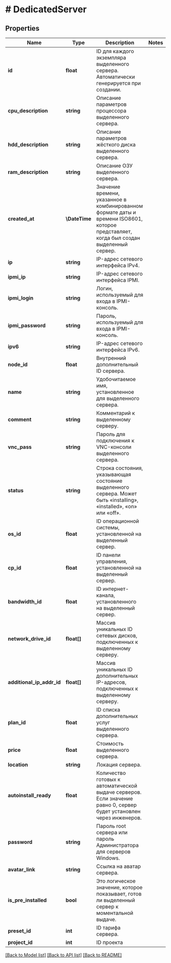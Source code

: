 # # DedicatedServer

## Properties

Name | Type | Description | Notes
------------ | ------------- | ------------- | -------------
**id** | **float** | ID для каждого экземпляра выделенного сервера. Автоматически генерируется при создании. |
**cpu_description** | **string** | Описание параметров процессора выделенного сервера. |
**hdd_description** | **string** | Описание параметров жёсткого диска выделенного сервера. |
**ram_description** | **string** | Описание ОЗУ выделенного сервера. |
**created_at** | **\DateTime** | Значение времени, указанное в комбинированном формате даты и времени ISO8601, которое представляет, когда был создан выделенный сервер. |
**ip** | **string** | IP-адрес сетевого интерфейса IPv4. |
**ipmi_ip** | **string** | IP-адрес сетевого интерфейса IPMI. |
**ipmi_login** | **string** | Логин, используемый для входа в IPMI-консоль. |
**ipmi_password** | **string** | Пароль, используемый для входа в IPMI-консоль. |
**ipv6** | **string** | IP-адрес сетевого интерфейса IPv6. |
**node_id** | **float** | Внутренний дополнительный ID сервера. |
**name** | **string** | Удобочитаемое имя, установленное для выделенного сервера. |
**comment** | **string** | Комментарий к выделенному серверу. |
**vnc_pass** | **string** | Пароль для подключения к VNC-консоли выделенного сервера. |
**status** | **string** | Строка состояния, указывающая состояние выделенного сервера. Может быть «installing», «installed», «on» или «off». |
**os_id** | **float** | ID операционной системы, установленной на выделенный сервер. |
**cp_id** | **float** | ID панели управления, установленной на выделенный сервер. |
**bandwidth_id** | **float** | ID интернет-канала, установленного на выделенный сервер. |
**network_drive_id** | **float[]** | Массив уникальных ID сетевых дисков, подключенных к выделенному серверу. |
**additional_ip_addr_id** | **float[]** | Массив уникальных ID дополнительных IP-адресов, подключенных к выделенному серверу. |
**plan_id** | **float** | ID списка дополнительных услуг выделенного сервера. |
**price** | **float** | Стоимость выделенного сервера. |
**location** | **string** | Локация сервера. |
**autoinstall_ready** | **float** | Количество готовых к автоматической выдаче серверов. Если значение равно 0, сервер будет установлен через инженеров. |
**password** | **string** | Пароль root сервера или пароль Администратора для серверов Windows. |
**avatar_link** | **string** | Ссылка на аватар сервера. |
**is_pre_installed** | **bool** | Это логическое значение, которое показывает, готов ли выделенный сервер к моментальной выдаче. |
**preset_id** | **int** | ID тарифа сервера. |
**project_id** | **int** | ID проекта |

[[Back to Model list]](../../README.md#models) [[Back to API list]](../../README.md#endpoints) [[Back to README]](../../README.md)
